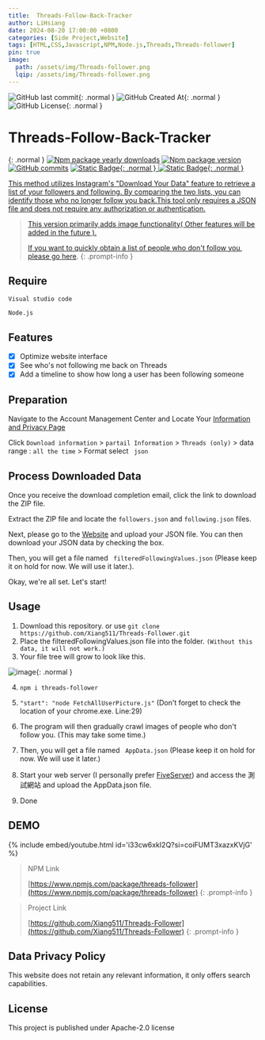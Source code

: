 ```yaml
---
title:  Threads-Follow-Back-Tracker
author: LiHsiang
date: 2024-08-20 17:00:00 +0800
categories: [Side Project,Website]
tags: [HTML,CSS,Javascript,NPM,Node.js,Threads,Threads-follower]
pin: true
image:
  path: /assets/img/Threads-follower.png
  lqip: /assets/img/Threads-follower.png
---
```


![GitHub last commit](https://img.shields.io/github/last-commit/Xiang511/Threads-follower?display_timestamp=committer&style=for-the-badge){: .normal } ![GitHub Created At](https://img.shields.io/github/created-at/Xiang511/Threads-follower?style=for-the-badge){: .normal } ![GitHub License](https://img.shields.io/github/license/Xiang511/Threads-follower?style=for-the-badge){: .normal } 


# Threads-Follow-Back-Tracker 

<img src="https://hits.dwyl.com/Xiang511/Instagram-Follow-Back-Tracker.svg?style=flat-square" alt="">{: .normal } [![Npm package yearly downloads](https://badgen.net/npm/dy/threads-follower)](https://npmjs.com/package/threads-follower) [![Npm package version](https://badgen.net/npm/v/threads-follower)](https://npmjs.com/package/threads-follower) [![GitHub commits](https://badgen.net/github/commits/xiang511/threads-follower)](https://GitHub.com/xiang511/threads-follower/commit/) <a href="https://github.com/Xiang511/Threads-Follower">![Static Badge](https://img.shields.io/badge/NPM-demo?style=flat&logo=npm&color=red){: .normal } <a href="https://github.com/Xiang511/Threads-Follower">![Static Badge](https://img.shields.io/badge/Github-demo?style=flat&logo=github&color=%23000){: .normal } 

This method utilizes Instagram's "Download Your Data" feature to retrieve a list of your followers and following. By comparing the two lists, you can identify those who no longer follow you back.This tool only requires a JSON file and does not require any authorization or authentication. 


> This version primarily adds image functionality( Other features will be added in the future ).
>
> If you want to quickly obtain a list of people who don't follow you, please go [here](https://xiang511.com/Instagram-Follow-Back-Tracker/threads.html).
{: .prompt-info }

## Require
```Visual studio code``` 

```Node.js```


## Features

- [x] Optimize website interface
- [x] See who's not following me back on Threads
- [x] Add a timeline to show how long a user has been following someone

## Preparation

Navigate to the Account Management Center and Locate Your [Information and Privacy Page](https://accountscenter.instagram.com/info_and_permissions/)

Click ``` Download information ```  > ``` partail Information ``` > ``` Threads (only) ``` > data range : ``` all the time ``` > Format select ``` json``` 

## Process Downloaded Data

Once you receive the download completion email, click the link to download the ZIP file.

Extract the ZIP file and locate the ```followers.json``` and ```following.json``` files.

Next, please go to  the [Website](https://xiang511.com/Instagram-Follow-Back-Tracker/threads.html)  and upload your JSON file. You can then download your JSON data by checking the box.

Then, you will get a file named ``` filteredFollowingValues.json``` (Please keep it on hold for now. We will use it later.).

Okay, we're all set. Let's start!


## Usage

1. Download this repository.  or use ``` git clone https://github.com/Xiang511/Threads-Follower.git ``` 
2. Place the filteredFollowingValues.json file into the folder. ``` (Without this data, it will not work.) ```
3. Your file tree will grow to look like this.
   
![image](https://github.com/user-attachments/assets/3e349d82-453b-49b1-b1d9-77fd80cf0f08){: .normal }





4. ``` npm i threads-follower ```
   
5. ``` "start": "node FetchAllUserPicture.js" ``` (Don't forget to check the location of your chrome.exe. Line:29)
   
6. The program will then gradually crawl images of people who don't follow you. (This may take some time.)
   
7. Then, you will get a file named ``` AppData.json``` (Please keep it on hold for now. We will use it later.)
    
8. Start your web server (I personally prefer [FiveServer](https://marketplace.visualstudio.com/items?itemName=yandeu.five-server)) and access the 測試網站 and upload the AppData.json file.
  
9. Done

## DEMO

{% include embed/youtube.html id='i33cw6xkI2Q?si=coiFUMT3xazxKVjG' %}


> NPM  Link
>
> [https://www.npmjs.com/package/threads-follower](https://www.npmjs.com/package/threads-follower)
{: .prompt-info }

> Project Link
>
> [https://github.com/Xiang511/Threads-Follower](https://github.com/Xiang511/Threads-Follower)
{: .prompt-info }



## Data Privacy Policy

This website does not retain any relevant information, it only offers search capabilities.


## License

This project is published under Apache-2.0 license

